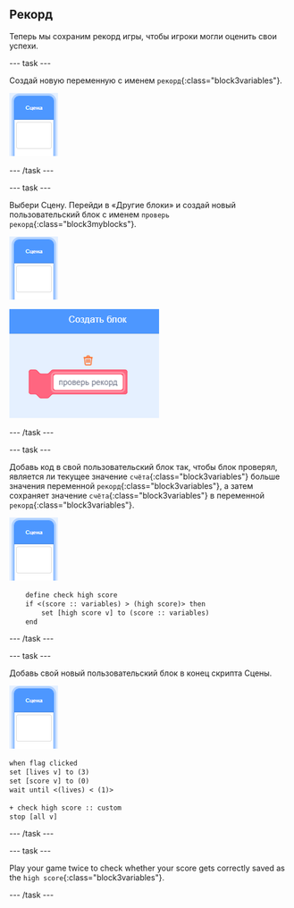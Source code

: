 ## Рекорд

Теперь мы сохраним рекорд игры, чтобы игроки могли оценить свои успехи.

\--- task \---

Создай новую переменную с именем `рекорд`{:class="block3variables"}.

![Спрайт Сцены](images/stage-sprite.png)

\--- /task \---

\--- task \---

Выбери Сцену. Перейди в «Другие блоки» и создай новый пользовательский блок с именем `проверь рекорд`{:class="block3myblocks"}.

![Спрайт Сцены](images/stage-sprite.png)

![снимок экрана](images/dots-custom-1.png)

\--- /task \---

\--- task \---

Добавь код в свой пользовательский блок так, чтобы блок проверял, является ли текущее значение `счёта`{:class="block3variables"} больше значения переменной `рекорд`{:class="block3variables"}, а затем сохраняет значение `счёта`{:class="block3variables"} в переменной `рекорд`{:class="block3variables"}.

![Спрайт Сцены](images/stage-sprite.png)

```blocks3
    define check high score
    if <(score :: variables) > (high score)> then
        set [high score v] to (score :: variables)
    end
```

\--- /task \---

\--- task \---

Добавь свой новый пользовательский блок в конец скрипта Сцены.

![Спрайт Сцены](images/stage-sprite.png)

```blocks3
when flag clicked
set [lives v] to (3)
set [score v] to (0)
wait until <(lives) < (1)>

+ check high score :: custom
stop [all v]
```

\--- /task \---

\--- task \---

Play your game twice to check whether your score gets correctly saved as the `high score`{:class="block3variables"}.

\--- /task \---
